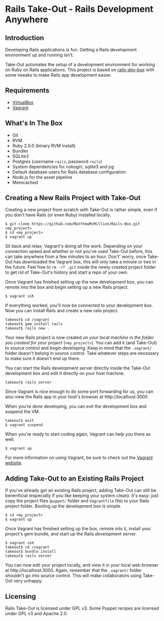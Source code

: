 # Rails Take-Out - Rails Development Anywhere



## Introduction

Developing Rails applications is fun.  Getting a Rails development environment up and running isn't.

Take-Out automates the setup of a development environment for working on Ruby on Rails applications.  This project is based on [rails-dev-box](https://github.com/rails/rails-dev-box) with some tweaks to make Rails app development easier.



## Requirements

* [VirtualBox](https://www.virtualbox.org)
* [Vagrant](http://vagrantup.com)



## What's In The Box

* Git
* RVM
* Ruby 2.0.0 (binary RVM install)
* Bundler
* SQLite3
* Postgres (username `rails`, password `rails`)
* System dependencies for nokogiri, sqlite3 and pg
* Default database users for Rails database configuration
* Node.js for the asset pipeline
* Memcached



## Creating a New Rails Project with Take-Out

Creating a new project from scratch with Take-Out is rather simple, even if you don't have Rails (or even Ruby) installed locally.

	$ git clone https://github.com/MatthewMcMillion/Rails-Box.git <my_project>
	$ cd <my_project>
	$ vagrant up
	
Sit back and relax; Vagrant's doing all the work.  Depending on your connection speed and whether or not you've used Take-Out before, this can take anywhere from a few minutes to an hour.  Don't' worry, once Take-Out has downloaded the Vagrant box, this will only take a minute or two in the future.  Feel free to  `rm -rf .git` inside the newly created project folder to get rid of Take-Out's history and start a repo of your own.

Once Vagrant has finished setting up the new development box, you can remote into the box and begin setting up a new Rails project.

	$ vagrant ssh
	
If everything worked, you'll now be connected to your development box.  Now you can install Rails and create a new rails project.

	takeout$ cd /vagrant
	takeout$ gem install rails 
	takeout$ rails new .
	
Your new Rails project is now created *on your local machine in the folder you created for your project* (`<my_project>`).  You can add it (and Take-Out) to source control and begin developing.  Keep in mind that the `.vagrant/` folder doesn't belong in source control. Take whatever steps are necessary to make sure it doesn't end up there.

You can start the Rails development server directly inside the Take-Out development box and edit it directly on your host machine.  

	takeout$ rails server
	
Since Vagrant is nice enough to do some port forwarding for us, you can also view the Rails app in your host's browser at http://localhost:3000.

When you're done developing, you can exit the development box and suspend the VM.

	takeout$ exit
	$ vagrant suspend

When you're ready to start coding again, Vagrant can help you there as well.

	$ vagrant up

For more information on using Vagrant, be sure to check out the [Vagrant website](http://www.vagrantup.com).



## Adding Take-Out to an Existing Rails Project

If you've already got an existing Rails project, adding Take-Out can still be benenficial (especially if you like keeping your system clean).  It's easy: just copy the project files (`puppet/` folder and `Vagrantfile` file) to your Rails project folder.  Booting up the development box is simple.

	$ cd <my_project>
	$ vagrant up
	
Once Vagrant has finished setting up the box, remote into it, install your project's gem bundle, and start up the Rails development server.

	$ vagrant ssh
	takeout$ cd /vagrant
	takeout$ bundle install
	takeout$ rails server
	
You can now edit your project locally, and view it in your local web browser at http://localhost:3000.  Again, remember that the `.vagrant/` folder shouldn't go into source control.  This will make collaborators using Take-Out very unhappy.



## Licensing

Rails Take-Out is licensed under GPL v3.  Some Puppet recipes are licensed under GPL v3 and Apache 2.0.